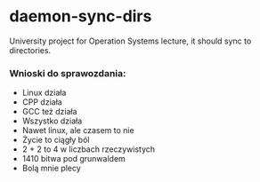 # daemon-sync-dirs

University project for Operation Systems lecture, it should sync to directories.

### Wnioski do sprawozdania:
- Linux działa
- CPP działa
- GCC też działa
- Wszystko działa
- Nawet linux, ale czasem to nie
- Życie to ciągły ból
- 2 + 2 to 4 w liczbach rzeczywistych
- 1410 bitwa pod grunwaldem
- Bolą mnie plecy
